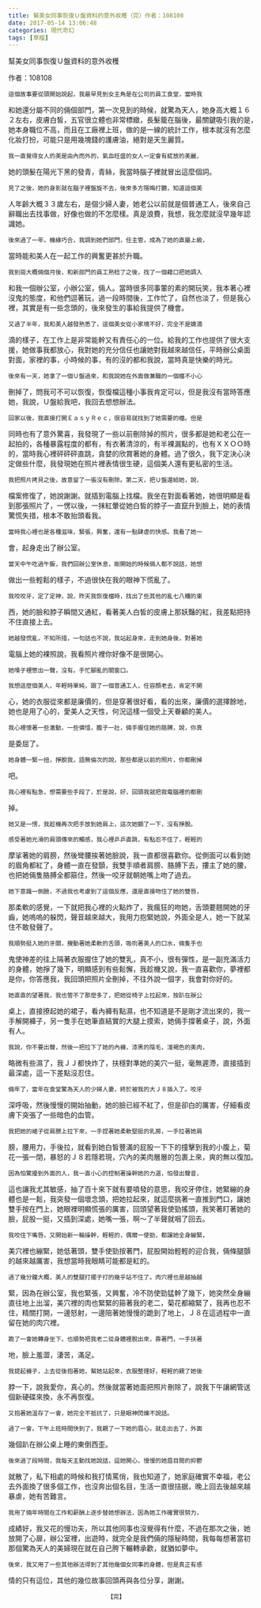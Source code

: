 ```yaml
---
title: 幫美女同事恢復Ｕ盤資料的意外收穫（完）作者：108108
date: 2017-05-14 13:06:48
categories: 現代奇幻
tags: [草榴]
---
```

幫美女同事恢復Ｕ盤資料的意外收穫


作者：108108


    這個故事要從頭開始說起，我最早見到女主角是在公司的員工食堂，當時我
和她還分屬不同的倆個部門，第一次見到的時候，就驚為天人，她身高大概１６
２左右，皮膚白皙，五官很立體也非常標緻，長髮籠在腦後，最關鍵吸引我的是，
她本身職位不高，而且在工廠裡上班，做的是一線的統計工作，根本就沒有怎麼
化妝打扮，可能只是用幾塊錢的護膚油，絕對是天生麗質。

    我一直覺得女人的美是由內而外的，氣血旺盛的女人一定會有綻放的美麗，
她的頭髮在陽光下黑的發青，青絲，我當時腦子裡就冒出這麼個詞。

    見了之後，她的身影就在腦子裡盤旋不去，後來多方隱晦打聽，知道這個美
人年齡大概３３歲左右，是個少婦人妻，她老公以前就是個普通工人，後來自己
辭職出去找事做，好像也做的不怎麼樣。真是浪費，我想，我怎麼就沒早幾年認
識她。

    後來過了一年，機緣巧合，我調到她們部門，任主管，成為了她的直屬上級，
當時能和美人在一起工作的興奮更甚於升職。

    我到崗大概倆個月後，和新部門的員工熟稔了之後，找了一個藉口把她調入
和我一個辦公室，小辦公室，倆人。當時很多同事葷的素的開玩笑，我本著心裡
沒鬼的態度，和他們逗著玩，過一段時間後，工作忙了，自然也淡了，但是我心
裡，其實是有一些念頭的，後來發生的事給我提供了機會。

    又過了半年，我和美人越發熟悉了，這個美女從小家境不好，完全不是嬌滴
滴的樣子，在工作上是非常能幹又有責任心的一位。給我的工作也提供了很大支
援，她做事我都放心，我對她的充分信任也讓她對我越來越信任，平時辦公桌面
對面，家裡的事，小時候的事，有的沒的都和我說，當時真是快樂的時光。

    後來有一天，她拿了一個Ｕ盤過來，和我說她在外面做兼職的一個檔不小心
刪掉了，問我可不可以恢復，恢復檔這種小事我肯定可以，但是我沒有當時答應
她，我說，Ｕ盤給我吧，我回去想想辦法。

    回家以後，我直接打開ＥａｓｙＲｅｃ，很容易就找到了她需要的檔。但是
同時也有了意外驚喜，我發現了一些以前刪除掉的照片，很多都是她和老公在一
起拍的，各種暴露程度的都有，有衣著清涼的，有半裸漏點的，也有ＸＸＯＯ時
的，當時我心裡砰砰砰直跳，貪婪的欣賞著她的身體。過了很久，我下定決心決
定做些什麼，我發現她在照片裡表情很生硬，這個美人還有更私密的生活。

    我把照片拷貝之後，故意留了一張沒有刪除。第二天，把Ｕ盤還給她，說，
檔案修復了，她說謝謝。就插到電腦上找檔。我坐在對面看著她，她很明顯是看
到那張照片了，一愣以後，一抹紅暈從她白皙的脖子一直竄升到臉上，她的表情
驚慌失措，根本不敢抬頭看我。

    當時我心裡也是各種滋味，緊張，興奮，還有一點肆虐的快感。我看了她一
會，起身走出了辦公室。

    當天中午吃過午飯，我們回辦公室休息，剛開始的時候倆人都不說話，她想
做出一些輕鬆的樣子，不過很快在我的眼神下慌亂了。

    我咬咬牙，定了定神，說，昨天我恢復檔時，找出了些其他的亂七八糟的東
西，她的臉和脖子瞬間又通紅，看著美人白皙的皮膚上那妖豔的紅，我差點把持
不住直接上去。

    她越發慌亂，不知所措，一句話也不說，我站起身來，走到她身後，對著她
電腦上她的裸照說，我看照片裡你好像不是很開心。

    她嗓子裡憋出一聲，沒有。手忙腳亂的關窗口。

    我想這麼個美人，年輕時單純，跟了一個普通工人，任容顏老去，肯定不開
心，她的衣服從來都是廉價的，但是穿著很好看，看的出來，廉價的選擇餘地，
她也是用了心的，愛美人之天性，何況這樣一個受上天眷顧的美人。

    我心裡懷著一些激動，一些憐惜，膽子一壯，倆手握住她的胳膊，說，你真
是委屈了。

    她身體一緊一扭，掙脫我，語無倫次的說，那些都是以前的照片，你都刪掉
吧。

    我心裡有點急，想需要些手段了，於是說，好，回頭我就把我電腦裡的都刪
掉。

    她又是一愣，我趁機再次把手放到她肩上，這次她顫了一下，沒有掙脫。

    感受著她光滑的肩頭傳來的觸感，我心裡乒乒直跳，有點忍不住了，輕輕的
摩挲著她的肩膀，然後彎腰挨著她臉說，我一直都很喜歡你。從側面可以看到她
的眉角都紅了，身體一直在發顫，我雙手順者肩膀、胳膊下去，摟主了她的腰，
也把她倆隻胳膊全都箍住，然後一咬牙就朝她嘴上吻了過去。

    她下意識一側臉，不過我也考慮到了這個反應，還是直接吻住了她的雙唇，
那柔軟的感覺，一下就把我心裡的火點炸了，我瘋狂的吻她，舌頭要翹開她的牙
齒，她嗚嗚的躲閃，聲音越來越大，我用力抱緊她說，外面全是人，她一下就呆
住不敢發聲了。

    我順勢挺入她的牙關，攪動著她柔軟的舌頭，吸吮著美人的口水，倆隻手也
鬼使神差的往上隔著衣服握住了她的雙乳，真不小，很有彈性，是一副充滿活力
的身體，她掙了幾下，明顯感到有些鬆懈，我趁機又說，我一直喜歡你，夢裡都
是你，你答應我，我回頭把照片全刪掉，不往外說一個字，我會對你好的。

    她直直的望著我，我也管不了那麼多了，把她從椅子上拉起來，按趴在辦公
桌上，直接撩起她的裙子，看內褲有點濕，也不知道是不是剛才流出來的，我一
手解開褲子，另一隻手在她筆直結實的大腿上摸索，她倆手撐著桌子，說，外面
有人。

    我說，你不要出聲，然後一把拉下了她的內褲，漆黑的陰毛，淺褐色的美肉，
略微有些濕了，我ＪＪ都快炸了，扶穩對準她的美穴一挺，毫無遲滯，直接插到
最深處，這一下差點沒忍住。

    倆年了，當年在食堂驚為天人的少婦人妻，終於被我的大Ｊ８插入了。咬牙
深呼吸，然後慢慢的開始抽動，她的臉已經不紅了，但是卻白的厲害，仔細看皮
膚下突張了一些暗色的血管。

    我把她的裙子從肩膀上拉下來，一手捏著她柔軟堅挺的乳房，一手拉著她肩
膀，腰用力，手後拉，就看到她白皙豐滿的屁股一下下的撞擊到我的小腹上，菊
花一張一閉，暴怒的Ｊ８若隱若現，穴內的美肉層層的包裹上來，爽的無以復加。

    因為怕驚擾到外面的人，我一直小心的控制著操幹她的力道，怕發出聲音，
這也讓我尤其敏感，抽了百十來下就有要噴發的意思，我咬牙停住，她緊繃的身
體也是一鬆，我突發一個壞念頭，把她拉起來，就這麼挑著一直推到門口，讓她
雙手按在門上，她眼裡明顯慌張的厲害，回頭望著我使勁搖頭，我笑著盯著她的
臉，屁股一挺，又插到深處，她嘴一張，啊～了半聲就咽了回去。

    我咬住下嘴唇，又開始新一輪操幹，輕輕的，偶爾一使勁，都讓她全身繃緊，
美穴裡也繃緊，她低著頭，雙手使勁按著門，屁股開始輕輕的迎合我，倆條腿顫
的越來越厲害，我想當時我眼睛可能都是紅的。

    過了幾分鐘大概，美人的雙腿打擺子打的幾乎站不住了。肉穴裡也是越抽越
緊，因為在辦公室，我也緊張，又興奮，冷不防使勁猛幹了幾下，她突然全身繃
直往地上出溜，美穴裡的肉也緊緊的箍著我的老二，菊花都縮緊了，我再也忍不
住，精關打開，一邊怒射，一邊陪著她慢慢的跪到了地上，Ｊ８在這過程中一直
留在她的肉穴裡。

    跪了一會她轉身坐下，也順勢把我老二從身體裡脫出來，靠著門，一手扶著
地，臉上羞澀，淒苦，滿足。

    我提起褲子，上去從後抱著她，幫她站起來，衣服整理好，輕輕的親了她後
脖一下，說我愛你，真心的。然後就當著她面把照片刪除了，說我下午讓網管送
個新硬碟來換，永不再恢復。

    又抱著她溫存了一會，她完全不抵抗了，只是眼神閃爍不說話。

    過了一會，下午上班時間快到了，我親了一下她的眉心，就走出去了，外面
幾個趴在辦公桌上睡的東倒西歪。

    後來過了段時間，我每天主動找她說話，逗她開心，慢慢的她眉目間的抑鬱
就散了，私下相處的時候和我打情罵俏，我也知道了，她家庭確實不幸福，老公
去外面換了很多個工作，也沒奔出個名目，生活一直很拮据，晚上回去後越來越
暴虐，她有苦難言。

    我用了倆年時間在工作和薪酬上逐步替她想辦法，因為她工作確實很努力，
成績好，我又花的慢功夫，所以其他同事也沒覺得有什麼，不過在那次之後，她
放開了心扉，辦公室裡，出遊時，就完全是我們倆的隱秘時間，我每每想著當初
那個驚為天人的美婦現在就在自己胯下輾轉承歡，就猶如夢中。

    後來，我又用了一些其他辦法得到了其他幾個女同事的身體，但是真正有感
情的只有這位，其他的幾位故事回頭再與各位分享，謝謝。


                                【完】